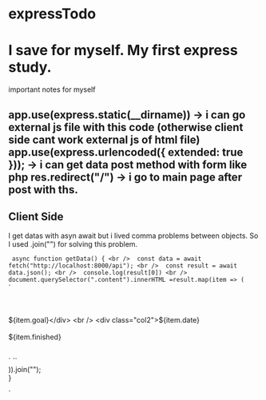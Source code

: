 ﻿# expressTodo
<h1>I save for myself. My first express study.</h1>

important notes for myself

app.use(express.static(__dirname))  -> i can go external js file with this code (otherwise client side cant work external js of html file)
app.use(express.urlencoded({ extended: true }));  -> i can get data post method with form like php
res.redirect("/") -> i go to main page after post with ths.
------------------------------------

<h2>Client Side </h2>
I get datas with asyn await but i lived comma problems between objects. So I used .join("") for solving this problem.



  `
async function getData() { <br /> 
  const data = await fetch("http://localhost:8000/api"); <br /> 
  const result = await data.json(); <br /> 
  console.log(result[0]) <br /> 
  document.querySelector(".content").innerHTML =result.map(item => (` <br /> 
  `<div class="row"> <br />  
    <div class="col1">${item.goal}</div>  <br /> 
    <div class="col2">${item.date} </div> <br /> 
    <div class="col3">${item.finished}</div> <br /> 
  </div>` ``<br /> 
  )).join(""); <br /> 
} <br /> 
  
 `
